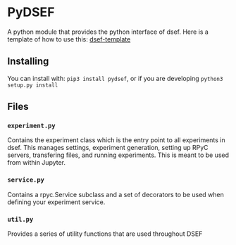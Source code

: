 # PyDSEF
A python module that provides the python interface of dsef. Here is a template of how to use this: [dsef-template](https://github.com/DSEF/dsef-template)

## Installing
You can install with: `pip3 install pydsef`, or if you are developing `python3 setup.py install`

## Files
### `experiment.py` 
Contains the experiment class which is the entry point to all experiments in dsef.
This manages settings, experiment generation, setting up RPyC servers, transfering files, and running experiments.
This is meant to be used from within Jupyter.

### `service.py`
Contains a rpyc.Service subclass and a set of decorators to be used when defining your experiment service.

### `util.py`
Provides a series of utility functions that are used throughout DSEF
